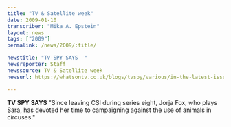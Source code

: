 ```yaml
---
title: "TV & Satellite week"
date: 2009-01-10
transcriber: "Mika A. Epstein"
layout: news
tags: ["2009"]
permalink: /news/2009/:title/

newstitle: "TV SPY SAYS  "
newsreporter: Staff
newssource: TV & Satellite week
newsurl: https://whatsontv.co.uk/blogs/tvspy/various/in-the-latest-issue-of-tv-satellite-week-3/

---
```


 **TV SPY SAYS** "Since leaving CSI during series eight, Jorja Fox, who plays Sara, has devoted her time to campaigning against the use of animals in circuses."
